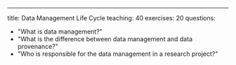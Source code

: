 ---
title: Data Management Life Cycle
teaching: 40
exercises: 20
questions:
- "What is data management?"
- "What is the difference between data management and data provenance?"
- "Who is responsible for the data management in a research project?"
